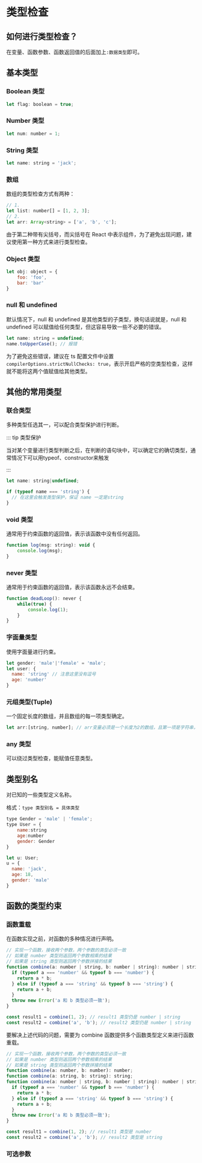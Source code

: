 # 类型检查

## 如何进行类型检查？

在变量、函数参数、函数返回值的后面加上`:数据类型`即可。

## 基本类型

### Boolean 类型

```js
let flag: boolean = true;
```

### Number 类型

```js
let num: number = 1;
```

### String 类型

```js
let name: string = 'jack';
```

### 数组

数组的类型检查方式有两种：

```js
// 1.
let list: number[] = [1, 2, 3];
// 2.
let arr: Array<string> = ['a', 'b', 'c'];
```

由于第二种带有尖括号，而尖括号在 React 中表示组件，为了避免出现问题，建议使用第一种方式来进行类型检查。

### Object 类型

```js
let obj: object = {
	foo: 'foo',
	bar: 'bar'
}
```

### null 和 undefined

默认情况下，null 和 undefined 是其他类型的子类型，换句话说就是，null 和 undefined 可以赋值给任何类型，但这容易导致一些不必要的错误。

```js
let name: string = undefined;
name.toUpperCase(); // 报错
```

为了避免这些错误，建议在 ts 配置文件中设置`compilerOptions.strictNullChecks: true`，表示开启严格的空类型检查，这样就不能将这两个值赋值给其他类型。

## 其他的常用类型

### 联合类型

多种类型任选其一，可以配合类型保护进行判断。

::: tip 类型保护

当对某个变量进行类型判断之后，在判断的语句块中，可以确定它的确切类型，通常情况下可以用typeof、constructor来触发

:::

```js
let name: string|undefined;

if (typeof name === 'string') {
  // 在这里会触发类型保护，保证 name 一定是string
}
```

### void 类型

通常用于约束函数的返回值，表示该函数中没有任何返回。

```js
function log(msg: string): void {
	console.log(msg);
}
```

### never 类型

通常用于约束函数的返回值，表示该函数永远不会结束。

```js
function deadLoop(): never {
    while(true) {
        console.log(1);
    }
}
```

### 字面量类型

使用字面量进行约束。

```js
let gender: 'male'|'female' = 'male';
let user: {
  name: 'string' // 注意这里没有逗号
  age: 'number'
}
```

### 元组类型(Tuple)

一个固定长度的数组，并且数组的每一项类型确定。

```js
let arr:[string, number]; // arr变量必须是一个长度为2的数组，且第一项是字符串，第二项是数字
```

### any 类型

可以绕过类型检查，能赋值任意类型。

## 类型别名

对已知的一些类型定义名称。

格式：`type 类型别名 = 具体类型`

```js
type Gender = 'male' | 'female';
type User = {
    name:string
    age:number
    gender: Gender
}

let u: User;
u = {
  name: 'jack',
  age: 18,
  gender: 'male'
}
```

## 函数的类型约束

### 函数重载

在函数实现之前，对函数的多种情况进行声明。

```js
// 实现一个函数，接收两个参数，两个参数的类型必须一致
// 如果是 number 类型则返回两个参数相乘的结果
// 如果是 string 类型则返回两个参数拼接的结果
function combine(a: number | string, b: number | string): number | string {
  if (typeof a === 'number' && typeof b === 'number') {
    return a * b;
  } else if (typeof a === 'string' && typeof b === 'string') {
    return a + b;
  }
  throw new Error('a 和 b 类型必须一致');
}

const result1 = combine(1, 2); // result1 类型仍是 number | string
const result2 = combine('a', 'b'); // result2 类型仍是 number | string
```

要解决上述代码的问题，需要为 combine 函数提供多个函数类型定义来进行函数重载。

```js
// 实现一个函数，接收两个参数，两个参数的类型必须一致
// 如果是 number 类型则返回两个参数相乘的结果
// 如果是 string 类型则返回两个参数拼接的结果
function combine(a: number, b: number): number;
function combine(a: string, b: string): string;
function combine(a: number | string, b: number | string): number | string {
  if (typeof a === 'number' && typeof b === 'number') {
    return a * b;
  } else if (typeof a === 'string' && typeof b === 'string') {
    return a + b;
  }
  throw new Error('a 和 b 类型必须一致');
}

const result1 = combine(1, 2); // result1 类型是 number
const result2 = combine('a', 'b'); // result2 类型是 string
```



### 可选参数



